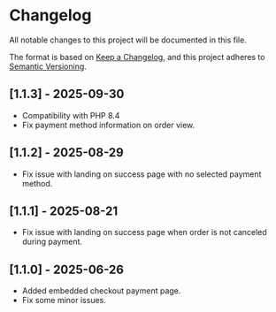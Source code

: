 # Changelog

All notable changes to this project will be documented in this file.

The format is based on [Keep a Changelog](https://keepachangelog.com/en/1.0.0/),
and this project adheres to [Semantic Versioning](https://semver.org/spec/v2.0.0.html).

## [1.1.3] - 2025-09-30

- Compatibility with PHP 8.4
- Fix payment method information on order view.

## [1.1.2] - 2025-08-29

- Fix issue with landing on success page with no selected payment method.

## [1.1.1] - 2025-08-21

- Fix issue with landing on success page when order is not canceled during payment.

## [1.1.0] - 2025-06-26

- Added embedded checkout payment page.
- Fix some minor issues.
